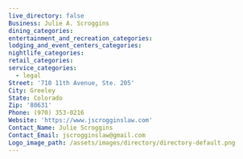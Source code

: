 ```yaml
---
live_directory: false
Business: Julie A. Scroggins
dining_categories:
entertainment_and_recreation_categories:
lodging_and_event_centers_categories:
nightlife_categories:
retail_categories:
service_categories:
  - legal
Street: '710 11th Avenue, Ste. 205'
City: Greeley
State: Colorado
Zip: '80631'
Phone: (970) 353-0216
Website: 'https://www.jscrogginslaw.com'
Contact_Name: Julie Scroggins
Contact_Email: jscrogginslaw@gmail.com
Logo_image_path: /assets/images/directory/directory-default.png
---
```


